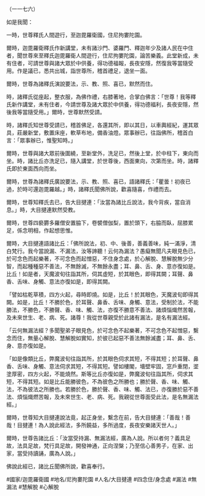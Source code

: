 （一一七六）

如是我聞：

一時，世尊釋氏人間遊行，至迦毘羅衛國，住尼拘婁陀園。

爾時，迦毘羅衛釋氏作新講堂，未有諸沙門、婆羅門、釋迦年少及諸人民在中住者，聞世尊來至釋氏迦毘羅衛人間遊行，住尼拘婁陀園，論苦樂義。此堂新成，未有住者，可請世尊與諸大眾於中供養，得功德福報，長夜安隱，然復我等當隨受用。作是議已，悉共出城，詣世尊所，稽首禮足，退坐一面。

爾時，世尊為諸釋氏演說要法，示、教、照、喜已，默然而住。

時，諸釋氏從座起，整衣服，為佛作禮，右膝著地，合掌白佛言：「世尊！我等釋氏新作講堂，未有住者，今請世尊及諸大眾於中供養，得功德福利，長夜安隱，然後我等當隨受用。」爾時，世尊默然受請。

時，諸釋氏知世尊受請已，稽首佛足，各還其所，即以其日，以車輿經紀，運其眾具，莊嚴新堂，敷置床座，軟草布地，備香油燈。眾事辦已，往詣佛所，稽首白言：「眾事辦已，惟聖知時。」

爾時，世尊與諸大眾前後圍繞，至新堂外，洗足已，然後上堂，於中柱下，東向而坐。時，諸比丘亦洗足已，隨入講堂，於世尊後，西面東向，次第而坐。時，諸釋氏即於東面西向而坐。

爾時，世尊為諸釋氏廣說要法，示、教、照、喜已，語諸釋氏：「瞿曇！初夜已過，於時可還迦毘羅越。」時，諸釋氏聞佛所說，歡喜隨喜，作禮而去。

爾時，世尊知釋氏去已，告大目揵連：「汝當為諸比丘說法，我今背疾，當自消息。」時，大目揵連默然受教。

爾時，世尊四褻欝多羅僧安置脇下，卷襞僧伽梨，置於頭下，右脇而臥，屈膝累足，係念明相，作起想思惟。

爾時，大目揵連語諸比丘：「佛所說法，初、中、後善，善義善味，純一滿淨，清白梵行。我今當說漏、不漏法，汝等諦聽！云何為漏法？愚癡無聞凡夫眼見色已，於可念色而起樂著，不可念色而起憎惡，不住身念處，於心解脫、慧解脫無少分智，而起種種惡不善法，不無餘滅，不無餘永盡；耳、鼻、舌、身、意亦復如是。比丘！如是者，天魔波旬往詣其所，伺其虛短，於其眼色，即得其闕；耳聲、鼻香、舌味、身觸、意法亦復如是，即得其闕。

「譬如枯乾草積，四方火起，尋時即燒。如是，比丘！於其眼色，天魔波旬即得其闕。如是，比丘！不勝於色，於耳聲、鼻香、舌味、身觸、意法，受制於法，不能勝法，不勝色，不勝聲、香、味、觸、法，亦復不勝意不善法、諸煩惱熾然苦報，及未來世生、老、病、死。諸尊！我從世尊親受於此諸有漏法，是名有漏法經。

「云何無漏法經？多聞聖弟子眼見色，於可念色不起樂著，不可念色不起憎惡，繫念而住，無量心解脫、慧解脫如實知，於彼已起惡不善法無餘滅盡；耳、鼻、舌、身、意亦復如是。

「如是像類比丘，弊魔波旬往詣其所，於其眼色伺求其短，不得其短；於耳聲、鼻香、舌味、身觸、意法伺求其短，不得其短。譬如樓閣，墻壁牢固，窓戶重閉，埿塗厚密，四方火起，不能燒然。斯等比丘亦復如是，弊魔波旬往詣其所，伺求其短，不得其短。如是比丘能勝彼色，不為彼色之所勝也；勝於聲、香、味、觸、法，不為彼法之所勝也。若勝於色，勝於聲、香、味、觸、法已，亦復勝於惡不善法、煩惱熾燃苦報，及未來世生、老、病、死。我親從世尊面受此法，是名無漏法經。」

爾時，世尊知大目揵連說法竟，起正身坐，繫念在前，告大目揵連：「善哉！善哉！目揵連！為人說此經法，多所饒益，多所過度，長夜安樂諸天世人。」

爾時，世尊告諸比丘：「汝當受持漏、無漏法經，廣為人說。所以者何？義具足故，法具足故，梵行具足故，開發神通，正向涅槃；乃至信心善男子，在家、出家，當受持讀誦，廣為人說。」

佛說此經已，諸比丘聞佛所說，歡喜奉行。

#國家/迦毘羅衛國
#地名/尼拘婁陀園
#人名/大目揵連
#四念住/身念處
#漏法
#無漏法
#慧解脫
#心解脫
